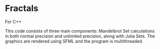# Fractals
For C++


This code consists of three main components: Mandelbrot Set calculations in both normal precision and unlimited precision, along with Julia Sets.
The graphics are rendered using SFML and the program is multithreaded.
